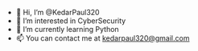 - 👋 Hi, I’m @KedarPaul320
- 👀 I’m interested in CyberSecurity
- 🌱 I’m currently learning Python 
- 📫 You can contact me at kedarpaul320@gmail.com 
<!---
KedarPaul320/KedarPaul320 is a ✨ special ✨ repository because its `README.md` (this file) appears on your GitHub profile.
You can click the Preview link to take a look at your changes.
--->
